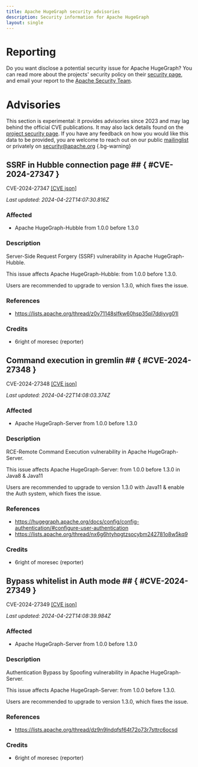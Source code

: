 ```yaml
---
title: Apache HugeGraph security advisories
description: Security information for Apache HugeGraph
layout: single
---
```


# Reporting

Do you want disclose a potential security issue for Apache HugeGraph? You can read more about the projects' security policy on their [security page](https://hugegraph.apache.org/docs/guides/security), and email your report to the [Apache Security Team](mailto:security@apache.org).

# Advisories

This section is experimental: it provides advisories since 2023 and may lag behind the official CVE publications. It may also lack details found on the [project security page](https://hugegraph.apache.org/docs/guides/security). If you have any feedback on how you would like this data to be provided, you are welcome to reach out on our public [mailinglist](/mailinglist) or privately on [security@apache.org](mailto:security@apache.org)
{.bg-warning}

## SSRF in Hubble connection page ## { #CVE-2024-27347 }

CVE-2024-27347 [\[CVE json\]](./CVE-2024-27347.cve.json)

_Last updated: 2024-04-22T14:07:30.816Z_

### Affected

* Apache HugeGraph-Hubble from 1.0.0 before 1.3.0


### Description

Server-Side Request Forgery (SSRF) vulnerability in Apache HugeGraph-Hubble.<p>This issue affects Apache HugeGraph-Hubble: from 1.0.0 before 1.3.0.</p><p>Users are recommended to upgrade to version 1.3.0, which fixes the issue.</p>

### References
* https://lists.apache.org/thread/z0v71148slfkw60hsp35pl7ddjyvg01l


### Credits
* 6right of moresec (reporter)


## Command execution in gremlin ## { #CVE-2024-27348 }

CVE-2024-27348 [\[CVE json\]](./CVE-2024-27348.cve.json)

_Last updated: 2024-04-22T14:08:03.374Z_

### Affected

* Apache HugeGraph-Server from 1.0.0 before 1.3.0


### Description

RCE-Remote Command Execution vulnerability in Apache HugeGraph-Server.<p>This issue affects Apache HugeGraph-Server: from 1.0.0 before 1.3.0 in Java8 &amp; Java11</p><p>Users are recommended to upgrade to version 1.3.0 with Java11 &amp; enable the Auth system, which fixes the issue.</p>

### References
* https://hugegraph.apache.org/docs/config/config-authentication/#configure-user-authentication
* https://lists.apache.org/thread/nx6g6htyhpgtzsocybm242781o8w5kq9


### Credits
* 6right of moresec (reporter)


## Bypass whitelist in Auth mode ## { #CVE-2024-27349 }

CVE-2024-27349 [\[CVE json\]](./CVE-2024-27349.cve.json)

_Last updated: 2024-04-22T14:08:39.984Z_

### Affected

* Apache HugeGraph-Server from 1.0.0 before 1.3.0


### Description

Authentication Bypass by Spoofing vulnerability in Apache HugeGraph-Server.<p>This issue affects Apache HugeGraph-Server: from 1.0.0 before 1.3.0.</p><p>Users are recommended to upgrade to version 1.3.0, which fixes the issue.</p>

### References
* https://lists.apache.org/thread/dz9n9lndqfsf64t72o73r7sttrc6ocsd


### Credits
* 6right of moresec (reporter)
